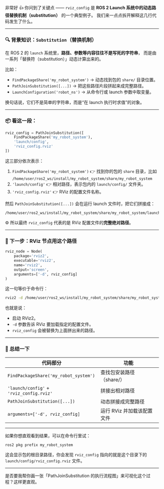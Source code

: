 非常好 👍 你问到了关键点 —— `rviz_config` 是 **ROS 2 Launch 系统中的动态路径替换机制（substitution）** 的一个典型例子。
我们来一点点拆开解释这几行代码发生了什么。

---

### 🔍 背景知识：`Substitution`（替换机制）

在 ROS 2 的 `launch` 系统里，**路径、参数等内容往往不是写死的字符串**，
而是由一系列「替换符（substitution）」动态计算出来的。

比如：

* `FindPackageShare('my_robot_system')` → 动态找到包的 `share/` 目录位置。
* `PathJoinSubstitution([...])` → 把这些路径片段拼起来成完整路径。
* `LaunchConfiguration('robot_ns')` → 从命令行或 launch 参数中取变量。

换句话说，它们不是简单的字符串，而是“在 launch 执行时求值”的对象。

---

### 📦 看这一段：

```python
rviz_config = PathJoinSubstitution([
    FindPackageShare('my_robot_system'),
    'launch/config',
    'rviz_config.rviz'
])
```

这三部分依次表示：

1. `FindPackageShare('my_robot_system')`
   👉 找到你的包的 `share` 目录，比如 `/home/user/ros2_ws/install/my_robot_system/share/my_robot_system`
2. `'launch/config'`
   👉 相对路径，表示包内的 `launch/config/` 文件夹。
3. `'rviz_config.rviz'`
   👉 RViz 的配置文件名称。

然后 `PathJoinSubstitution([...])` 会在运行 launch 文件时，把它们拼接成：

```
/home/user/ros2_ws/install/my_robot_system/share/my_robot_system/launch/config/rviz_config.rviz
```

⚙️ 所以最终 `rviz_config` 代表的是 RViz 配置文件的**完整绝对路径**。

---

### 🧠 下一步：RViz 节点用这个路径

```python
rviz_node = Node(
    package='rviz2',
    executable='rviz2',
    name='rviz2',
    output='screen',
    arguments=['-d', rviz_config]
)
```

这一句等价于命令行：

```bash
rviz2 -d /home/user/ros2_ws/install/my_robot_system/share/my_robot_system/launch/config/rviz_config.rviz
```

也就是说：

* 启动 RViz2。
* `-d` 参数告诉 RViz 要加载指定的配置文件。
* `rviz_config` 会被替换为上面拼出来的路径。

---

### 🧩 总结一下

| 代码部分                                     | 功能               |
| ---------------------------------------- | ---------------- |
| `FindPackageShare('my_robot_system')`    | 查找包安装路径（share/）  |
| `'launch/config'` + `'rviz_config.rviz'` | 拼接出相对路径          |
| `PathJoinSubstitution([...])`            | 动态拼接成完整路径        |
| `arguments=['-d', rviz_config]`          | 运行 RViz 并加载该配置文件 |

---

如果你想直观看到结果，可以在命令行里试：

```bash
ros2 pkg prefix my_robot_system
```

这会显示包的根目录路径，你会发现 `rviz_config` 指向的就是这个目录下的 `launch/config/rviz_config.rviz` 文件。

---

是否要我帮你画一张「PathJoinSubstitution 的执行流程图」来可视化这个过程？这样更直观。

